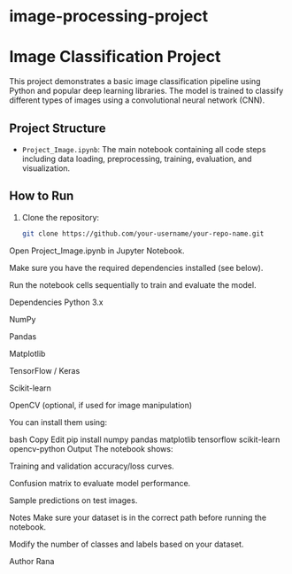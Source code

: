 # image-processing-project

# Image Classification Project

This project demonstrates a basic image classification pipeline using Python and popular deep learning libraries. The model is trained to classify different types of images using a convolutional neural network (CNN).

## Project Structure

- `Project_Image.ipynb`: The main notebook containing all code steps including data loading, preprocessing, training, evaluation, and visualization.

## How to Run

1. Clone the repository:
   ```bash
   git clone https://github.com/your-username/your-repo-name.git
Open Project_Image.ipynb in Jupyter Notebook.

Make sure you have the required dependencies installed (see below).

Run the notebook cells sequentially to train and evaluate the model.

Dependencies
Python 3.x

NumPy

Pandas

Matplotlib

TensorFlow / Keras

Scikit-learn

OpenCV (optional, if used for image manipulation)

You can install them using:

bash
Copy
Edit
pip install numpy pandas matplotlib tensorflow scikit-learn opencv-python
Output
The notebook shows:

Training and validation accuracy/loss curves.

Confusion matrix to evaluate model performance.

Sample predictions on test images.

Notes
Make sure your dataset is in the correct path before running the notebook.

Modify the number of classes and labels based on your dataset.

Author
Rana 

